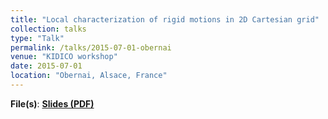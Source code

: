 ```yaml
---
title: "Local characterization of rigid motions in 2D Cartesian grid"
collection: talks
type: "Talk"
permalink: /talks/2015-07-01-obernai 
venue: "KIDICO workshop"
date: 2015-07-01
location: "Obernai, Alsace, France"
---
```

**File(s)**: [**Slides (PDF)**](../files/KIDICO_OBERNAI_PRESENTATION.pdf)

